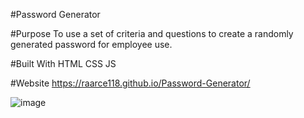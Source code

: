 #Password Generator

#Purpose
To use a set of criteria and questions to create a randomly generated password for employee use.

#Built With
HTML
CSS
JS

#Website
https://raarce118.github.io/Password-Generator/


![image](https://user-images.githubusercontent.com/26842079/154625097-376cee8c-f297-46c8-89a2-2197c2e6e3b9.png)
